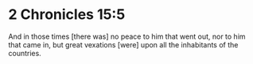 # 2 Chronicles 15:5

And in those times [there was] no peace to him that went out, nor to him that came in, but great vexations [were] upon all the inhabitants of the countries.
